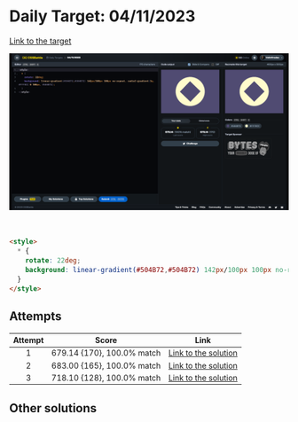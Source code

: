 # Daily Target: 04/11/2023

[Link to the target](https://cssbattle.dev/play/2S2kJuGL3a15M9HieIQ4)

![img](../images/target-solution/daily-target_2023-11-04.png)

<br>

```html
<style>
  * {
    rotate: 22deg;
    background: linear-gradient(#504B72,#504B72) 142px/100px 100px no-repeat, radial-gradient(1q, #FFFBCC 0 100px, #504B72);
  }
</style>
```

## Attempts
| Attempt | Score | Link |
|:-:|:-:|:-:|
| 1 | 679.14 {170}, 100.0% match | [Link to the solution](../html/daily-target_2023-11-04_attempt-01.html) |
| 2 | 683.00 {165}, 100.0% match | [Link to the solution](../html/daily-target_2023-11-04_attempt-02.html) |
| 3 | 718.10 {128}, 100.0% match | [Link to the solution](../html/daily-target_2023-11-04_attempt-03.html) |


## Other solutions
